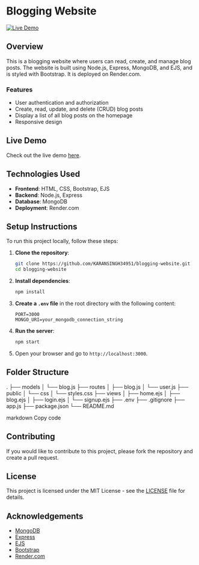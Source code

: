 # Blogging Website

[![Live Demo](https://img.shields.io/badge/demo-online-green.svg)](https://blogging-website-rbdk.onrender.com/)

## Overview

This is a blogging website where users can read, create, and manage blog posts. The website is built using Node.js, Express, MongoDB, and EJS, and is styled with Bootstrap. It is deployed on Render.com.

### Features

- User authentication and authorization
- Create, read, update, and delete (CRUD) blog posts
- Display a list of all blog posts on the homepage
- Responsive design

## Live Demo

Check out the live demo [here](https://blogging-website-rbdk.onrender.com/).

## Technologies Used

- **Frontend**: HTML, CSS, Bootstrap, EJS
- **Backend**: Node.js, Express
- **Database**: MongoDB
- **Deployment**: Render.com

## Setup Instructions

To run this project locally, follow these steps:

1. **Clone the repository**:
    ```sh
    git clone https://github.com/KARANSINGH34951/blogging-website.git
    cd blogging-website
    ```

2. **Install dependencies**:
    ```sh
    npm install
    ```

3. **Create a `.env` file** in the root directory with the following content:
    ```plaintext
    PORT=3000
    MONGO_URI=your_mongodb_connection_string
    ```

4. **Run the server**:
    ```sh
    npm start
    ```

5. Open your browser and go to `http://localhost:3000`.

## Folder Structure
.
├── models
│ └── blog.js
├── routes
│ ├── blog.js
│ └── user.js
├── public
│ └── css
│ └── styles.css
├── views
│ ├── home.ejs
│ ├── blog.ejs
│ ├── login.ejs
│ └── signup.ejs
├── .env
├── .gitignore
├── app.js
├── package.json
└── README.md

markdown
Copy code

## Contributing

If you would like to contribute to this project, please fork the repository and create a pull request.

## License

This project is licensed under the MIT License - see the [LICENSE](LICENSE) file for details.

## Acknowledgements

- [MongoDB](https://www.mongodb.com/)
- [Express](https://expressjs.com/)
- [EJS](https://ejs.co/)
- [Bootstrap](https://getbootstrap.com/)
- [Render.com](https://render.com/)
